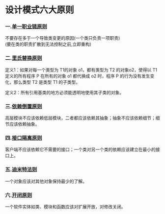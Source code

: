 # 设计模式六大原则

### 一.[单一职业链原则](http://blog.csdn.net/zhengzhb/article/details/7278174)

不要存在多于一个导致类变更的原因(一个类只负责一项职责)<br/>
(要在类的职责扩散到无法控制之前,立即重构)

### 二.[里氏替换原则](http://blog.csdn.net/zhengzhb/article/details/7281833)

定义1：如果对每一个类型为 T1的对象 o1，都有类型为 T2 的对象o2，使得以 T1定义的所有程序 P 在所有的对象 o1 都代换成 o2 时，程序 P 的行为没有发生变化，那么类型 T2 是类型 T1 的子类型。

定义2：所有引用基类的地方必须能透明地使用其子类的对象。

### 三.[依赖倒置原则](http://blog.csdn.net/zhengzhb/article/details/7289269)

高层模块不应该依赖低层模块，二者都应该依赖其抽象；抽象不应该依赖细节；细节应该依赖抽象。

### 四.[接口隔离原则](http://blog.csdn.net/zhengzhb/article/details/7296921)

客户端不应该依赖它不需要的接口；一个类对另一个类的依赖应该建立在最小的接口上。

### 五.[迪米特法则](http://blog.csdn.net/zhengzhb/article/details/7296930)

一个对象应该对其他对象保持最少的了解。

### 六.[开闭原则](http://blog.csdn.net/zhengzhb/article/details/7296944)

一个软件实体如类、模块和函数应该对扩展开放，对修改关闭。